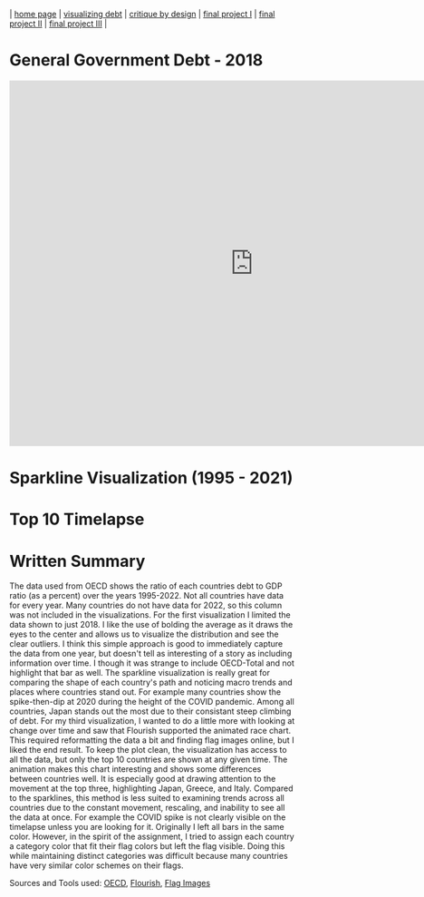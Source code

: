 | [home page](https://gagecallahan.github.io/Callahan_Portfolio/) | [visualizing debt](https://gagecallahan.github.io/Callahan_Portfolio/Visualizing_Debt.html) | [critique by design](https://gagecallahan.github.io/Callahan_Portfolio/MTG.html) | [final project I](https://gagecallahan.github.io/Callahan_Portfolio/Part_1.html) | [final project II](https://gagecallahan.github.io/Callahan_Portfolio/Part2.html) | [final project III](https://gagecallahan.github.io/Callahan_Portfolio/Part3.html) |
# General Government Debt - 2018


<iframe src="https://data.oecd.org/chart/7bdX" width="860" height="645" style="border: 0" mozallowfullscreen="true" webkitallowfullscreen="true" allowfullscreen="true"><a href="https://data.oecd.org/chart/7bdX" target="_blank">OECD Chart: General government debt, Total, % of GDP, Annual, 2018</a></iframe>


# Sparkline Visualization (1995 - 2021)

<div class="flourish-embed flourish-chart" data-src="visualisation/14976338"><script src="https://public.flourish.studio/resources/embed.js"></script></div>

# Top 10 Timelapse

<div class="flourish-embed flourish-bar-chart-race" data-src="visualisation/14987099"><script src="https://public.flourish.studio/resources/embed.js"></script></div>

# Written Summary

The data used from OECD shows the ratio of each countries debt to GDP ratio (as a percent) over the years 1995-2022. Not all countries have data for every year. Many countries do not have data for 2022, so this column was not included in the visualizations.
For the first visualization I limited the data shown to just 2018. I like the use of bolding the average as it draws the eyes to the center and allows us to visualize the distribution and see the clear outliers. I think this simple approach is good to immediately capture the data from one year, but doesn't tell as interesting of a story as including information over time. I though it was strange to include OECD-Total and not highlight that bar as well. 
The sparkline visualization is really great for comparing the shape of each country's path and noticing macro trends and places where countries stand out. For example many countries show the spike-then-dip at 2020 during the height of the COVID pandemic. Among all countries, Japan stands out the most due to their consistant steep climbing of debt.
For my third visualization, I wanted to do a little more with looking at change over time and saw that Flourish supported the animated race chart. This required reformatting the data a bit and finding flag images online, but I liked the end result. To keep the plot clean, the visualization has access to all the data, but only the top 10 countries are shown at any given time. The animation makes this chart interesting and shows some differences between countries well. It is especially good at drawing attention to the movement at the top three, highlighting Japan, Greece, and Italy. Compared to the sparklines, this method is less suited to examining trends across all countries due to the constant movement, rescaling, and inability to see all the data at once. For example the COVID spike is not clearly visible on the timelapse unless you are looking for it. Originally I left all bars in the same color. However, in the spirit of the assignment, I tried to assign each country a category color that fit their flag colors but left the flag visible. Doing this while maintaining distinct categories was difficult because many countries have very similar color schemes on their flags.


Sources and Tools used: [OECD](/https://data.oecd.org/), [Flourish](https://flourish.studio/), [Flag Images](https://www.worldometers.info/geography/flags-of-the-world/)

